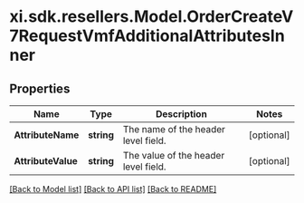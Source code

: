 # xi.sdk.resellers.Model.OrderCreateV7RequestVmfAdditionalAttributesInner

## Properties

Name | Type | Description | Notes
------------ | ------------- | ------------- | -------------
**AttributeName** | **string** | The name of the header level field. | [optional] 
**AttributeValue** | **string** | The value of the header level field. | [optional] 

[[Back to Model list]](../README.md#documentation-for-models) [[Back to API list]](../README.md#documentation-for-api-endpoints) [[Back to README]](../README.md)

